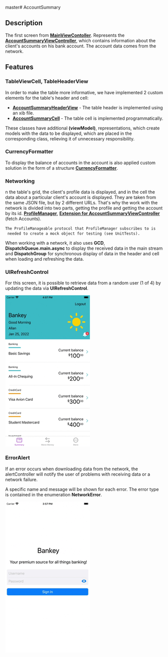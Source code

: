 master# AccountSummary

## Description

The first screen from __[MainViewContoller](https://github.com/fserrazes/BankeyApp/blob/master/BankeyApp/MainViewController.swift)__.
Represents the __[AccountSummaryViewController](https://github.com/fserrazes/BankeyApp/blob/master/BankeyApp/AccountSummary/AccountSummaryViewController.swift)__, which contains information about the client's accounts on his bank account. The account data comes from the network.

## Features

### TableViewCell, TableHeaderView

In order to make the table more informative, we have implemented 2 custom elements for the table's header and cell:

+ __[AccountSummaryHeaderView](https://github.com/fserrazes/BankeyApp/blob/mastern/BankeyApp/AccountSummary/Header/AccountSummaryHeaderView.swift)__ - The table header is implemented using an xib file.
+ __[AccountSummaryCell](https://github.com/fserrazes/BankeyApp/blob/master/BankeyApp/AccountSummary/Cells/AccountSummaryCell.swift)__ - The table cell is implemented programmatically.

These classes have additional __(viewModel)__, representations, which create models with the data to be displayed, which are placed in the corresponding class, relieving it of unnecessary responsibility.

### CurrencyFormatter

To display the balance of accounts in the account is also applied custom solution in the form of a structure __[CurrencyFormatter](https://github.com/fserrazes/BankeyApp/blob/master/BankeyApp/Utils/CurrencyFormatter.swift)__.

### Networking

n the table's grid, the client's profile data is displayed, and in the cell the data about a particular client's account is displayed. They are taken from the same JSON file, but by 2 different URLs.
That's why the work with the network is divided into two parts, getting the profile and getting the account by its id. __[ProfileManager](https://github.com/fserrazes/BankeyApp/blob/master/BankeyApp/AccountSummary/Networking/ProfileManager.swift)__, __[Extension for AccountSummaryViewController](https://github.com/fserrazes/BankeyApp/blob/master/BankeyApp/AccountSummary/AccountSummaryViewController%20%2B%20Networking.swift)__ (fetch Accounts).

    The ProfileManageable protocol that ProfileManager subscribes to is
     needed to create a mock object for testing (see UnitTests).

When working with a network, it also uses __GCD__, __DispatchQueue.main.async__ to display the received data in the main stream and __DispatchGroup__ for synchronous display of data in the header and cell when loading and refreshing the data.

### UIRefreshControl

For this screen, it is possible to retrieve data from a random user (1 of 4) by updating the data via __UIRefreshControl__.

![refresh](.screenshots/account-summary-refresh.gif)

### ErrorAlert
If an error occurs when downloading data from the network, the alertController will notify the user of problems with receiving data or a network failure.

A specific name and message will be shown for each error. The error type is contained in the enumeration __NetworkError__.

![alert](.screenshots/account-summary-alert.gif)
